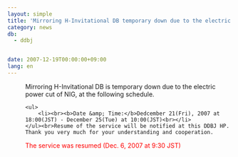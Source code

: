 ```yaml
---
layout: simple
title: 'Mirroring H-Invitational DB temporary down due to the electric power cut in the NIG'
category: news
db:
  - ddbj


date: 2007-12-19T00:00:00+09:00
lang: en
---
```


<html>
<dd>Mirroring H-Invitational DB is temporary down due to the electric power cut of NIG, at the following schedule.<br>

    <ul>
        <li><br><b>Date &amp; Time:</b>Dedcember 21(Fri), 2007 at 18:00(JST) - December 25(Tue) at 10:00(JST)<br></li>
    </ul><br>Resume of the service will be notified at this DDBJ HP. Thank you very much for your understanding and cooperation.
<dd>
    <font color="#ff0000">The service was resumed (Dec. 6, 2007 at 9:30 JST)</font>
</dd>
</dd>
</html>
